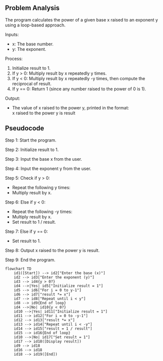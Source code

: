 ## Problem Analysis
The program calculates the power of a given base x raised to an exponent y using a loop-based approach.

Inputs:  
- x: The base number.
- y: The exponent.

Process:  
1. Initialize result to 1.
2. If y > 0: Multiply result by x repeatedly y times.
3. If y < 0: Multiply result by x repeatedly -y times, then compute the reciprocal of result.
4. If y == 0: Return 1 (since any number raised to the power of 0 is 1).

Output:  
- The value of x raised to the power y, printed in the format:  
  x raised to the power y is result

## Pseudocode

Step 1: Start the program.

Step 2: Initialize result to 1.

Step 3: Input the base x from the user.

Step 4: Input the exponent y from the user.

Step 5: Check if y > 0:
  - Repeat the following y times:
  - Multiply result by x.

Step 6: Else if y < 0:
  -  Repeat the following -y times:
  - Multiply result by x.
  - Set result to 1 / result.

Step 7: Else if y == 0:
 - Set result to 1.

Step 8: Output x raised to the power y is result.

Step 9: End the program.
```mermaid
flowchart TD
    id1([Start]) --> id2["Enter the base (x)"]
    id2 --> id3["Enter the exponent (y)"]
    id3 --> id4{y > 0?}
    id4 -->|Yes| id5["Initialize result = 1"]
    id5 --> id6["For i = 0 to y-1"]
    id6 --> id7["result *= x"]
    id7 --> id8["Repeat until i < y"]
    id8 --> id9{End of loop}
    id4 -->|No| id10{y < 0?}
    id10 -->|Yes| id11["Initialize result = 1"]
    id11 --> id12["For i = 0 to -y-1"]
    id12 --> id13["result *= x"]
    id13 --> id14["Repeat until i < -y"]
    id14 --> id15["result = 1 / result"]
    id15 --> id16{End of loop}
    id10 -->|No| id17["Set result = 1"]
    id17 --> id18([Display result])
    id9 --> id18
    id16 --> id18
    id18 --> id19([End])
```
